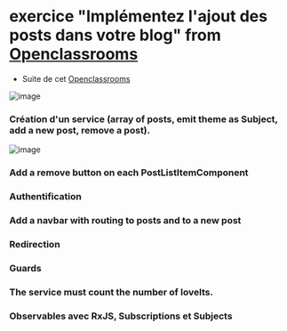 # exercice "Implémentez l'ajout des posts dans votre blog" from [Openclassrooms](http://exercices.openclassrooms.com/assessment/733?id=4668271&slug=developpez-des-applications-web-avec-angular&login=7018443&tk=ce208bf8601d0b2f8c14aa78081463fa&sbd=2016-02-01&sbdtk=2466d6bae51e373d89ac8e3f74213199)

* Suite de cet [Openclassrooms](https://openclassrooms.com/fr/courses/4668271-developpez-des-applications-web-avec-angular/6730441-entrainez-vous-en-creant-une-application-de-type-blog)

![image](https://raw.githubusercontent.com/sergisergio/ANGULAR_Part2_OC/master/part2.png)

### Création d'un service (array of posts, emit theme as Subject, add a new post, remove a post).

![image](https://user.oc-static.com/upload/2018/02/23/15194057472768_Screen%20Shot%202018-02-23%20at%2018.08.45.png)

### Add a remove button on each PostListItemComponent

### Authentification

### Add a navbar with routing to posts and to a new post

### Redirection

### Guards

### The service must count the number of loveIts.

### Observables avec RxJS, Subscriptions et Subjects

